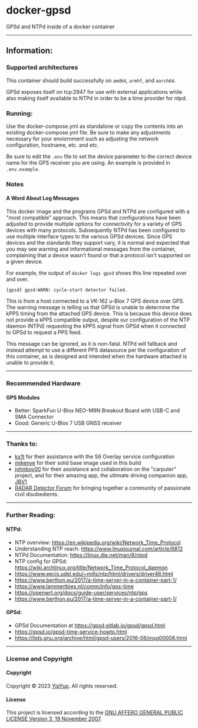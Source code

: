 # docker-gpsd

GPSd and NTPd inside of a docker container

-----

## Information:

### Supported architectures

This container should build successfully on `amd64`, `armhf`, and `aarch64`.

GPSd exposes itself on tcp:2947 for use with external
applications while also making itself available to NTPd in
order to be a time provider for ntpd.

### Running:

Use the docker-compose.yml as standalone or copy the contents into an existing docker-compose.yml file. Be sure to make any adjustments necessary for your enviornment such as adjusting the network configuration, hostname, etc. and etc.

Be sure to edit the `.env` file to set the device parameter to the correct device name for the GPS receiver you are using. An example is provided in `.env.example`.

### Notes

#### A Word About Log Messages

This docker image and the programs GPSd and NTPd are configured with a "most compatible" approach. This means that configurations have
been adjusted to provide multiple options for connectivity for a variety of GPS devices with many protocols. Subsequently NTPd has been
configured to use multiple interface types to the various GPSd devices. Since GPS devices and the standards they support vary, it is
normal and expected that you may see warning and informational messages from the container, complaining that a device wasn't found or
that a protocol isn't supported on a given device.

For example, the output of `docker logs gpsd` shows this line repeated over and over.

```
[gpsd] gpsd:WARN: cycle-start detector failed.
```

This is from a host connected to a VK-162 u-Blox 7 GPS device over GPS.
The warning message is telling us that GPSd is unable to determine the kPPS timing from the attached GPS device. This is because this device does not provide
a kPPS compatible output, despite our configuration of the NTP daemon (NTPd) requesting the kPPS signal from GPSd when it connected to GPSd to request a PPS feed.

This message can be ignored, as it is non-fatal. NTPd will fallback and instead attempt to use a different PPS datasource per the configuration of this container, as is designed and intended when the hardware attached is unable to provide it.

---

### Recommended Hardware

#### GPS Modules

- Better: SparkFun U-Blox NEO-M9N Breakout Board with USB-C and SMA Connector
- Good: Generic U-Blox 7 USB GNSS receiver

---

### Thanks to:

- [kx1t](https://github.com/kx1t) for their assistance with the S6 Overlay service configuration
- [mikenye](https://github.com/mikenye) for their solid base image used in this build
- [johnboy00](https://www.rdforum.org/members/12420/) for their assistance and collaboration on the "carputer" project, and for their amazing app, the ultimate driving companion app, [JBV1](https://jbv1.net/)
- [RADAR Detector Forum](https://www.rdforum.org/) for bringing together a community of passionate civil disobedients.

---

### Further Reading:

#### NTPd:

- NTP overview: https://en.wikipedia.org/wiki/Network_Time_Protocol
- Understanding NTP reach: https://www.linuxjournal.com/article/6812
- NTPd Documentation: https://linux.die.net/man/8/ntpd
- NTP config for GPSd: https://wiki.archlinux.org/title/Network_Time_Protocol_daemon
- https://www.eecis.udel.edu/~mills/ntp/html/drivers/driver46.html
- https://www.berthon.eu/2017/a-time-server-in-a-container-part-1/
- https://www.lammertbies.nl/comm/info/gps-time
- https://openwrt.org/docs/guide-user/services/ntp/gps
- https://www.berthon.eu/2017/a-time-server-in-a-container-part-1/

#### GPSd:
- GPSd Documentation at https://gpsd.gitlab.io/gpsd/gpsd.html
- https://gpsd.io/gpsd-time-service-howto.html
- https://lists.gnu.org/archive/html/gpsd-users/2016-06/msg00008.html

---

### License and Copyright

#### Copyright

Copyright ©️ 2023 [YipYup](https://github.com/YipYup). All rights reserved.

#### License

This project is licensed according to the [GNU AFFERO GENERAL PUBLIC LICENSE Version 3, 19 November 2007](LICENSE.md).
